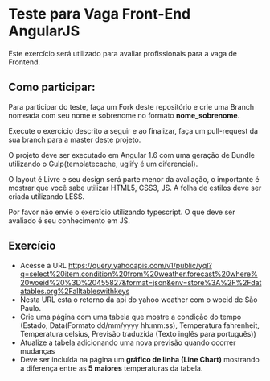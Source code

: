 # Teste para Vaga Front-End AngularJS

Este exercício será utilizado para avaliar profissionais para a vaga de Frontend. 


## Como participar:

Para participar do teste, faça um Fork deste repositório e crie uma Branch nomeada com seu nome e sobrenome no formato **nome_sobrenome**.

Execute o exercício descrito a seguir e ao finalizar, faça um pull-request da sua branch para a master deste projeto.

O projeto deve ser executado em Angular 1.6 com uma geração de Bundle utilizando o Gulp(templatecache, uglify é um diferencial).

O layout é Livre e seu design será parte menor da avaliação, o importante é mostrar que você sabe utilizar HTML5, CSS3, JS. A folha de estilos deve ser criada utilizando LESS.

Por favor não envie o exercício utilizando typescript. O que deve ser avaliado é seu conhecimento em JS.


## Exercício


* Acesse a URL https://query.yahooapis.com/v1/public/yql?q=select%20item.condition%20from%20weather.forecast%20where%20woeid%20%3D%20455827&format=json&env=store%3A%2F%2Fdatatables.org%2Falltableswithkeys
* Nesta URL esta o retorno da api do yahoo weather com o woeid de São Paulo.
* Crie uma página com uma tabela que mostre a condição do tempo (Estado, Data(Formato dd/mm/yyyy hh:mm:ss), Temperatura fahrenheit, Temperatura celsius, Previsão traduzida (Texto inglês para português))
* Atualize a tabela adicionando uma nova previsão quando ocorrer mudanças
* Deve ser incluída na página um **gráfico de linha (Line Chart)** mostrando a diferença entre as **5 maiores** temperaturas da tabela.
